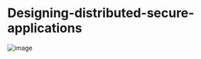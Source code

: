 # Designing-distributed-secure-applications
![image](https://user-images.githubusercontent.com/80954194/156148482-ccab6892-ba78-43c0-96a1-a619ec054e28.png)

